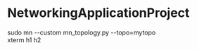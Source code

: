 # NetworkingApplicationProject

sudo mn --custom mn_topology.py --topo=mytopo <br />
xterm h1 h2 <br />
